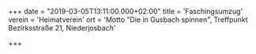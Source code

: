 +++
date = "2019-03-05T13:11:00.000+02:00"
title = 'Faschingsumzug'
verein = 'Heimatverein'
ort = 'Motto "Die in Gusbach spinnen", Treffpunkt Bezirksstraße 21, Niederjosbach'

+++

      